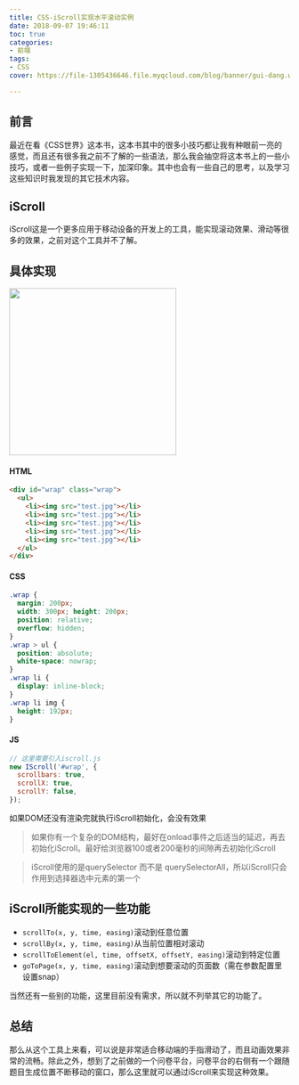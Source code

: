 ```yaml
---
title: CSS-iScroll实现水平滚动实例
date: 2018-09-07 19:46:11
toc: true
categories:
- 前端
tags:
- CSS
cover: https://file-1305436646.file.myqcloud.com/blog/banner/gui-dang.webp

---
```


## 前言

最近在看《CSS世界》这本书，这本书其中的很多小技巧都让我有种眼前一亮的感觉，而且还有很多我之前不了解的一些语法，那么我会抽空将这本书上的一些小技巧，或者一些例子实现一下，加深印象。其中也会有一些自己的思考，以及学习这些知识时我发现的其它技术内容。

<!--more-->

## iScroll

iScroll这是一个更多应用于移动设备的开发上的工具，能实现滚动效果、滑动等很多的效果，之前对这个工具并不了解。

## 具体实现

<img src="https://file-1305436646.file.myqcloud.com/blog/2018-9-7/demo.jpg" height="300px">

#### HTML

```html
<div id="wrap" class="wrap">
  <ul>
    <li><img src="test.jpg"></li>
    <li><img src="test.jpg"></li>
    <li><img src="test.jpg"></li>
    <li><img src="test.jpg"></li>
    <li><img src="test.jpg"></li>
  </ul>
</div>
```

#### CSS

```css
.wrap {
  margin: 200px;
  width: 300px; height: 200px;
  position: relative;
  overflow: hidden;
}
.wrap > ul {
  position: absolute;
  white-space: nowrap;
}
.wrap li {
  display: inline-block;
}
.wrap li img {
  height: 192px;
}
```
#### JS

```js
// 这里需要引入iscroll.js
new IScroll('#wrap', {
  scrollbars: true,
  scrollX: true,
  scrollY: false,
});
```
如果DOM还没有渲染完就执行iScroll初始化，会没有效果

> 如果你有一个复杂的DOM结构，最好在onload事件之后适当的延迟，再去初始化iScroll。最好给浏览器100或者200毫秒的间隙再去初始化iScroll

> iScroll使用的是querySelector 而不是 querySelectorAll，所以iScroll只会作用到选择器选中元素的第一个

## iScroll所能实现的一些功能

* `scrollTo(x, y, time, easing)`滚动到任意位置
* `scrollBy(x, y, time, easing)`从当前位置相对滚动
* `scrollToElement(el, time, offsetX, offsetY, easing)`滚动到特定位置
* `goToPage(x, y, time, easing)`滚动到想要滚动的页面数（需在参数配置里设置snap）

当然还有一些别的功能，这里目前没有需求，所以就不列举其它的功能了。

## 总结

那么从这个工具上来看，可以说是非常适合移动端的手指滑动了，而且动画效果非常的流畅。除此之外，想到了之前做的一个问卷平台，问卷平台的右侧有一个跟随题目生成位置不断移动的窗口，那么这里就可以通过iScroll来实现这种效果。



